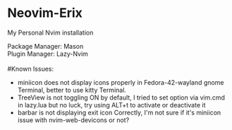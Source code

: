 # Neovim-Erix
My Personal Nvim installation

Package Manager: Mason <br>
Plugin Manager: Lazy-Nvim
<br>
<br>
#Known Issues:
 - miniicon does not display icons properly in Fedora-42-wayland gnome Terminal, better to use kitty Terminal.
 - TreeView is not toggling ON by default, I tried to set option via vim.cmd in lazy.lua but no luck, try using ALT+t to activate or deactivate it
 - barbar is not displaying exit icon Correctly, I'm not sure if it's miniicon issue with nvim-web-devicons or not?
